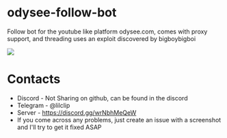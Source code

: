 # odysee-follow-bot
Follow bot for the youtube like platform odysee.com, comes with proxy support, and threading uses an exploit discovered by bigboybigboi

![](./unknown(4).png)

# Contacts
* Discord - Not Sharing on github, can be found in the discord
* Telegram - @lilclip
* Server - https://discord.gg/wrNbhMeQeW
* If you come across any problems, just create an issue with a screenshot and I'll try to get it fixed ASAP
